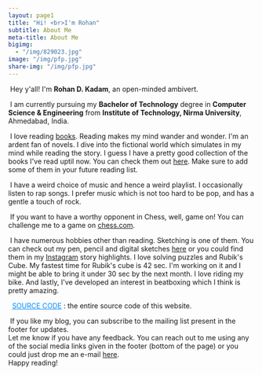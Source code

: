 ```yaml
---
layout: page1
title: "Hi! <br>I'm Rohan"
subtitle: About Me
meta-title: About Me
bigimg: 
  - "/img/829023.jpg"
image: "/img/pfp.jpg"
share-img: "/img/pfp.jpg"
---
```

<script src='https://kit.fontawesome.com/a076d05399.js'></script>
<div id="aboutme-section">
<p class="about-text">
<span class="fa fa-briefcase about-icon"></span>
&nbsp;Hey y'all! I'm <strong>Rohan D. Kadam</strong>, an open-minded ambivert.
</p>

<p class="about-text">
<span class="fa fa-graduation-cap about-icon"></span>
&nbsp;I am currently pursuing my <strong>Bachelor of Technology</strong> degree in <strong>Computer Science & Engineering</strong> from <strong>Institute of Technology, Nirma University</strong>, Ahmedabad, India.
</p>

<p class="about-text">
<span class="fa fa-book about-icon"></span>
&nbsp;I love reading <a target="_blank" href="https://www.inchoate.me/books/">books</a>. Reading makes my mind wander and wonder. I'm an ardent fan of novels. I dive into the fictional world which simulates in my mind while reading the story. I guess I have a pretty good collection of the books I've read uptil now. You can check them out <a target="_blank" href="https://www.goodreads.com/review/list/42550719">here</a>. Make sure to add some of them in your future reading list.
</p>

<p class="about-text">
<span class="fa fa-music about-icon"></span>
&nbsp;I have a weird choice of music and hence a weird playlist. I occasionally listen to rap songs. I prefer music which is not too hard to be pop, and has a gentle a touch of rock.
</p>

<p class="about-text">
<span class="fas fa-chess about-icon"></span>
&nbsp;If you want to have a worthy opponent in Chess, well, game on! You can challenge me to a game on <a target='_blank' href="https://www.chess.com/member/iamback21">chess.com</a>.
</p>

<p class="about-text">
<span class="fa fa-heart about-icon"></span>
&nbsp;I have numerous hobbies other than reading. Sketching is one of them. You can check out my pen, pencil and digital sketches <a href="https://www.inchoate.me/sketches/">here</a> or you could find them in my <a target='_blank' href="https://www.instagram.com/iamrdk21">Instagram</a> story highlights. I love solving puzzles and Rubik's Cube. My fastest time for Rubik's cube is 42 sec. I'm working on it and I might be able to bring it under 30 sec by the next month. I love riding my bike. And lastly, I've developed an interest in beatboxing which I think is pretty amazing.  
</p>

<p class="about-text">
<span class="fa fa-code about-icon"></span>
&nbsp;<i class="fab fa-github"></i> <a href="https://github.com/iamrdk21/iamrdk21.github.io" class="button github" style="color:#008AFF;" target="_blank" rel="noopener noreferrer"><span style="font-size: 14px">SOURCE CODE</span></a> : the entire source code of this website.
</p>

<p class="about-text">
<span class="fa fa-envelope about-icon"></span>
&nbsp;If you like my blog, you can subscribe to the mailing list present in the footer for updates.<br>
Let me know if you have any feedback. You can reach out to me using any of the social media links given in the footer (bottom of the page) or you could just drop me an e-mail <a target="_blank" href="mailto:rohan.kadam.5011@gmail.com">here</a>.
<br>
Happy reading!
</p>
</div>
